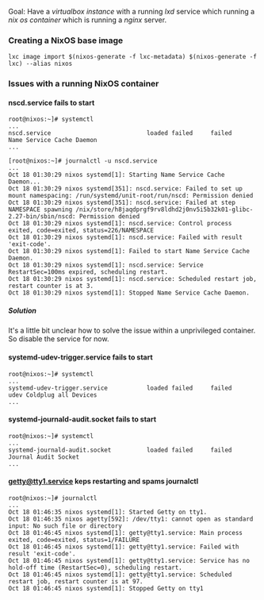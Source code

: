 Goal: Have a *virtualbox instance* with a running *lxd* service which running a *nix os container* which is running a *nginx* server.

### Creating a NixOS base image
```
lxc image import $(nixos-generate -f lxc-metadata) $(nixos-generate -f lxc) --alias nixos
```

### Issues with a running NixOS container
#### nscd.service fails to start
```
root@nixos:~]# systemctl
...
nscd.service                           loaded failed     failed    Name Service Cache Daemon
...
```
```
[root@nixos:~]# journalctl -u nscd.service
...
Oct 18 01:30:29 nixos systemd[1]: Starting Name Service Cache Daemon...
Oct 18 01:30:29 nixos systemd[351]: nscd.service: Failed to set up mount namespacing: /run/systemd/unit-root/run/nscd: Permission denied
Oct 18 01:30:29 nixos systemd[351]: nscd.service: Failed at step NAMESPACE spawning /nix/store/h8jaqdprgf9rv8ldhd2j0nv5i5b32k01-glibc-2.27-bin/sbin/nscd: Permission denied
Oct 18 01:30:29 nixos systemd[1]: nscd.service: Control process exited, code=exited, status=226/NAMESPACE
Oct 18 01:30:29 nixos systemd[1]: nscd.service: Failed with result 'exit-code'.
Oct 18 01:30:29 nixos systemd[1]: Failed to start Name Service Cache Daemon.
Oct 18 01:30:29 nixos systemd[1]: nscd.service: Service RestartSec=100ms expired, scheduling restart.
Oct 18 01:30:29 nixos systemd[1]: nscd.service: Scheduled restart job, restart counter is at 3.
Oct 18 01:30:29 nixos systemd[1]: Stopped Name Service Cache Daemon.
```
##### Solution
It's a little bit unclear how to solve the issue within a unprivileged container. So disable the service for now.

#### systemd-udev-trigger.service fails to start
```
root@nixos:~]# systemctl
...
systemd-udev-trigger.service           loaded failed     failed    udev Coldplug all Devices 
...
```

#### systemd-journald-audit.socket fails to start
```
root@nixos:~]# systemctl
...
systemd-journald-audit.socket          loaded failed     failed    Journal Audit Socket
...
```

#### getty@tty1.service keps restarting and spams journalctl
```
root@nixos:~]# journalctl
...
Oct 18 01:46:35 nixos systemd[1]: Started Getty on tty1.
Oct 18 01:46:35 nixos agetty[592]: /dev/tty1: cannot open as standard input: No such file or directory
Oct 18 01:46:45 nixos systemd[1]: getty@tty1.service: Main process exited, code=exited, status=1/FAILURE
Oct 18 01:46:45 nixos systemd[1]: getty@tty1.service: Failed with result 'exit-code'.
Oct 18 01:46:45 nixos systemd[1]: getty@tty1.service: Service has no hold-off time (RestartSec=0), scheduling restart.
Oct 18 01:46:45 nixos systemd[1]: getty@tty1.service: Scheduled restart job, restart counter is at 97.
Oct 18 01:46:45 nixos systemd[1]: Stopped Getty on tty1
```
